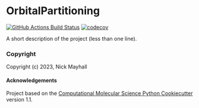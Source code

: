 OrbitalPartitioning
==============================
[//]: # (Badges)
[![GitHub Actions Build Status](https://github.com/REPLACE_WITH_OWNER_ACCOUNT/orbitalpartitioning/workflows/CI/badge.svg)](https://github.com/REPLACE_WITH_OWNER_ACCOUNT/orbitalpartitioning/actions?query=workflow%3ACI)
[![codecov](https://codecov.io/gh/REPLACE_WITH_OWNER_ACCOUNT/OrbitalPartitioning/branch/main/graph/badge.svg)](https://codecov.io/gh/REPLACE_WITH_OWNER_ACCOUNT/OrbitalPartitioning/branch/main)


A short description of the project (less than one line).

### Copyright

Copyright (c) 2023, Nick Mayhall


#### Acknowledgements
 
Project based on the 
[Computational Molecular Science Python Cookiecutter](https://github.com/molssi/cookiecutter-cms) version 1.1.
